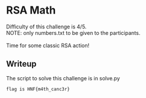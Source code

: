 # RSA Math
Difficulty of this challenge is 4/5.</br>
NOTE: only numbers.txt to be given to the participants.</br></br>
Time for some classic RSA action!

## Writeup
The script to solve this challenge is in solve.py

```flag is HNF{m4th_canc3r}```
